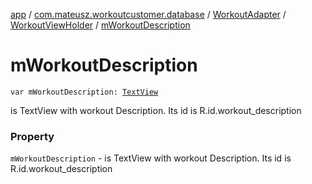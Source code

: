 [app](../../../index.md) / [com.mateusz.workoutcustomer.database](../../index.md) / [WorkoutAdapter](../index.md) / [WorkoutViewHolder](index.md) / [mWorkoutDescription](./m-workout-description.md)

# mWorkoutDescription

`var mWorkoutDescription: `[`TextView`](https://developer.android.com/reference/android/widget/TextView.html)

is TextView with workout Description. Its id is R.id.workout_description

### Property

`mWorkoutDescription` - is TextView with workout Description. Its id is R.id.workout_description